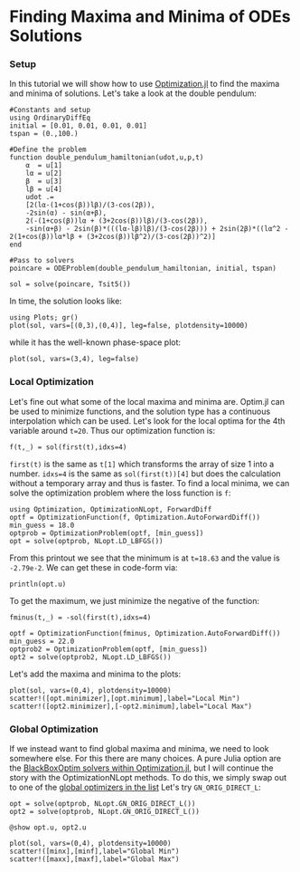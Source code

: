 # Finding Maxima and Minima of ODEs Solutions

### Setup

In this tutorial we will show how to use
[Optimization.jl](https://docs.sciml.ai/Optimization/stable/) to find the maxima and minima
of solutions. Let's take a look at the double pendulum:

```@example minmax
#Constants and setup
using OrdinaryDiffEq
initial = [0.01, 0.01, 0.01, 0.01]
tspan = (0.,100.)

#Define the problem
function double_pendulum_hamiltonian(udot,u,p,t)
    α  = u[1]
    lα = u[2]
    β  = u[3]
    lβ = u[4]
    udot .=
    [2(lα-(1+cos(β))lβ)/(3-cos(2β)),
    -2sin(α) - sin(α+β),
    2(-(1+cos(β))lα + (3+2cos(β))lβ)/(3-cos(2β)),
    -sin(α+β) - 2sin(β)*(((lα-lβ)lβ)/(3-cos(2β))) + 2sin(2β)*((lα^2 - 2(1+cos(β))lα*lβ + (3+2cos(β))lβ^2)/(3-cos(2β))^2)]
end

#Pass to solvers
poincare = ODEProblem(double_pendulum_hamiltonian, initial, tspan)
```

```@example minmax
sol = solve(poincare, Tsit5())
```

In time, the solution looks like:

```@example minmax
using Plots; gr()
plot(sol, vars=[(0,3),(0,4)], leg=false, plotdensity=10000)
```

while it has the well-known phase-space plot:

```@example minmax
plot(sol, vars=(3,4), leg=false)
```

### Local Optimization

Let's fine out what some of the local maxima and minima are. Optim.jl can be used to minimize functions, and the solution type has a continuous interpolation which can be used. Let's look for the local optima for the 4th variable around `t=20`. Thus our optimization function is:

```@example minmax
f(t,_) = sol(first(t),idxs=4)
```

`first(t)` is the same as `t[1]` which transforms the array of size 1 into a number. `idxs=4` is the same as `sol(first(t))[4]` but does the calculation without a temporary array and thus is faster. To find a local minima, we can solve the optimization problem where the loss
function is `f`:

```@example minmax
using Optimization, OptimizationNLopt, ForwardDiff
optf = OptimizationFunction(f, Optimization.AutoForwardDiff())
min_guess = 18.0
optprob = OptimizationProblem(optf, [min_guess])
opt = solve(optprob, NLopt.LD_LBFGS())
```

From this printout we see that the minimum is at `t=18.63` and the value is `-2.79e-2`. We
can get these in code-form via:

```@example minmax
println(opt.u)
```

To get the maximum, we just minimize the negative of the function:

```@example minmax
fminus(t,_) = -sol(first(t),idxs=4)

optf = OptimizationFunction(fminus, Optimization.AutoForwardDiff())
min_guess = 22.0
optprob2 = OptimizationProblem(optf, [min_guess])
opt2 = solve(optprob2, NLopt.LD_LBFGS())
```

Let's add the maxima and minima to the plots:

```@example minmax
plot(sol, vars=(0,4), plotdensity=10000)
scatter!([opt.minimizer],[opt.minimum],label="Local Min")
scatter!([opt2.minimizer],[-opt2.minimum],label="Local Max")
```

### Global Optimization

If we instead want to find global maxima and minima, we need to look somewhere else. For
this there are many choices. A pure Julia option are the
[BlackBoxOptim solvers within Optimization.jl](https://docs.sciml.ai/Optimization/stable/optimization_packages/blackboxoptim/),
but I will continue the story with the  OptimizationNLopt methods. To do this, we simply
swap out to one of the
[global optimizers in the list](https://docs.sciml.ai/Optimization/stable/optimization_packages/nlopt/)
Let's try `GN_ORIG_DIRECT_L`:

```@example minmax
opt = solve(optprob, NLopt.GN_ORIG_DIRECT_L())
opt2 = solve(optprob, NLopt.GN_ORIG_DIRECT_L())

@show opt.u, opt2.u
```

```@example minmax
plot(sol, vars=(0,4), plotdensity=10000)
scatter!([minx],[minf],label="Global Min")
scatter!([maxx],[maxf],label="Global Max")
```
